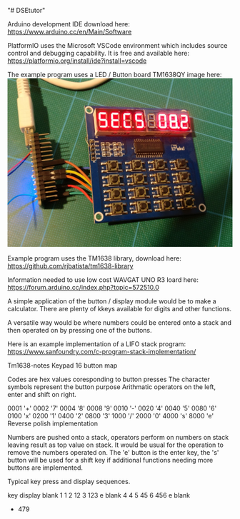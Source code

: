 "# DSEtutor" 

Arduino development IDE download here: https://www.arduino.cc/en/Main/Software

PlatformIO uses the Microsoft VSCode environment which includes source control and debugging capability.
It is free and available here: https://platformio.org/install/ide?install=vscode

The example program uses a LED / Button board TM1638QY image here: ![GitHub Logo](/IMG_20181015_184029.jpg)

Example program uses the TM1638 library, download here: https://github.com/rjbatista/tm1638-library

Information needed to use low cost WAVGAT UNO R3 loard here: https://forum.arduino.cc/index.php?topic=572510.0

A simple application of the button / display module would be to make a calculator. There are plenty of kkeys available for digits and other functions.

A versatile way would be where numbers could be entered onto a stack and then operated on by pressing one of the buttons.

Here is an example implementation of a LIFO stack program: https://www.sanfoundry.com/c-program-stack-implementation/

Tm1638-notes
Keypad 16 button map

Codes are hex values coresponding to button presses
The character symbols represent the button purpose
Arithmatic operators on the left, enter and shift on right.

0001 '+'	0002 '7'	0004 '8'	0008 '9'
0010 '-'	0020 '4'	0040 '5'	0080 '6'
0100 'x'	0200 '1'	0400 '2'	0800 '3'
1000 '/'	2000 '0'	4000 's'	8000 'e'
Reverse polish implementation

Numbers are pushed onto a stack, operators perform on numbers on stack leaving result as top value on stack. It would be usual for the operation to remove the numbers operated on. The 'e' button is the enter key, the 's' button will be used for a shift key if additional functions needing more buttons are implemented.

Typical key press and display sequences.

key	display
blank
1	1
2	12
3	123
e	blank
4	4
5	45
6	456
e	blank
+	479
